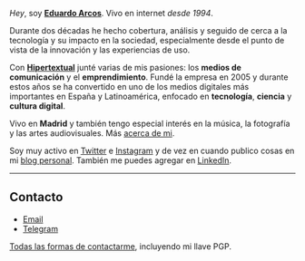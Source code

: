 *Hey*, soy **[Eduardo Arcos](/bio)**. Vivo en internet <cite title="Ya estoy viejo">desde 1994</cite>.

Durante dos décadas he hecho cobertura, análisis y seguido de cerca a la tecnología y su impacto en la sociedad, especialmente desde el punto de vista de la innovación y las experiencias de uso.

Con **[Hipertextual](//hipertextual.com)** junté varias de mis pasiones: los **medios de comunicación** y el **emprendimiento**. Fundé la empresa en 2005 y durante estos años se ha convertido en uno de los medios digitales más importantes en España y Latinoamérica, enfocado en **tecnología**, **ciencia** y **cultura digital**.

Vivo en **Madrid** y también tengo especial interés en la música, la fotografía y las artes audiovisuales. Más [acerca de mi](/bio).

Soy muy activo en [Twitter](//twitter.com/earcos) e [Instagram](//instagram.com/earcos) y de vez en cuando publico cosas en mi [blog personal](//txt.arcos.co). También me puedes agregar en [LinkedIn](//linkedin.com/in/earcos).

---

## Contacto

* [Email](mailto:e@arcos.co)
* [Telegram](https://t.me/earcos)

[Todas las formas de contactarme](/contacto), incluyendo mi llave PGP.
